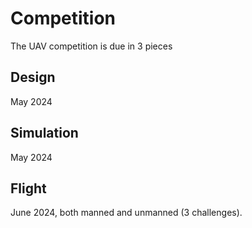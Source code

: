 # Competition

The UAV competition is due in 3 pieces

## Design

May 2024

## Simulation

May 2024


## Flight

June 2024, both manned and unmanned (3 challenges).
